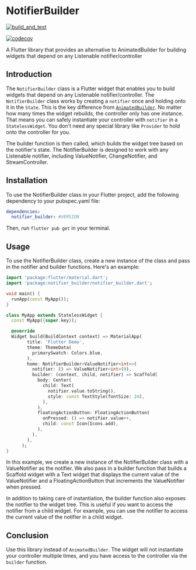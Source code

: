 # NotifierBuilder

[![build_and_test](https://github.com/MelbourneDeveloper/notifier_builder/actions/workflows/build_and_test.yml/badge.svg)](https://github.com/MelbourneDeveloper/notifier_builder/actions/workflows/build_and_test.yml)

<a href="https://codecov.io/gh/melbournedeveloper/notifier_builder"><img src="https://codecov.io/gh/melbournedeveloper/notifier_builder/branch/main/graph/badge.svg" alt="codecov"></a>

A Flutter library that provides an alternative to AnimatedBuilder for building widgets that depend on any Listenable notifier/controller

## Introduction

The `NotifierBuilder` class is a Flutter widget that enables you to build widgets that depend on any Listenable notifier/controller. The `NotifierBuilder` class works by creating a `notifier` once and holding onto it in the `State`. This is the key difference from [`AnimatedBuilder`](https://api.flutter.dev/flutter/widgets/AnimatedBuilder-class.html). No matter how many times the widget rebuilds, the controller only has one instance. That means you can safely instantiate your controller with `notifier` in a `StatelessWidget`. You don't need any special library like `Provider` to hold onto the controller for you.

The builder function is then called, which builds the widget tree based on the notifier's state. The NotifierBuilder is designed to work with any Listenable notifier, including ValueNotifier, ChangeNotifier, and StreamController.

## Installation

To use the NotifierBuilder class in your Flutter project, add the following dependency to your pubspec.yaml file:

```yaml
dependencies:
  notifier_builder: #VERSION
```

Then, run `flutter pub get` in your terminal.

## Usage

To use the NotifierBuilder class, create a new instance of the class and pass in the notifier and builder functions. Here's an example:

```dart
import 'package:flutter/material.dart';
import 'package:notifier_builder/notifier_builder.dart';

void main() {
  runApp(const MyApp());
}

class MyApp extends StatelessWidget {
  const MyApp({super.key});

  @override
  Widget build(BuildContext context) => MaterialApp(
        title: 'Flutter Demo',
        theme: ThemeData(
          primarySwatch: Colors.blue,
        ),
        home: NotifierBuilder<ValueNotifier<int>>(
          notifier: () => ValueNotifier<int>(0),
          builder: (context, child, notifier) => Scaffold(
            body: Center(
              child: Text(
                notifier.value.toString(),
                style: const TextStyle(fontSize: 24),
              ),
            ),
            floatingActionButton: FloatingActionButton(
              onPressed: () => notifier.value++,
              child: const Icon(Icons.add),
            ),
          ),
        ),
      );
}
```

In this example, we create a new instance of the NotifierBuilder class with a ValueNotifier as the notifier. We also pass in a builder function that builds a Scaffold widget with a Text widget that displays the current value of the ValueNotifier and a FloatingActionButton that increments the ValueNotifier when pressed.

In addition to taking care of instantiation, the builder function also exposes the notifier to the widget tree. This is useful if you want to access the notifier from a child widget. For example, you can use the notifier to access the current value of the notifier in a child widget.

## Conclusion

Use this library instead of `AnimatedBuilder`. The widget will not instantiate your controller multiple times, and you have access to the controller via the `builder` function.
